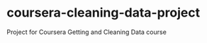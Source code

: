 coursera-cleaning-data-project
==============================

Project for Coursera Getting and Cleaning Data course
